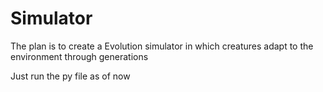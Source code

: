 # Simulator

The plan is to create a Evolution simulator in which creatures adapt to the environment through generations

Just run the py file as of now
